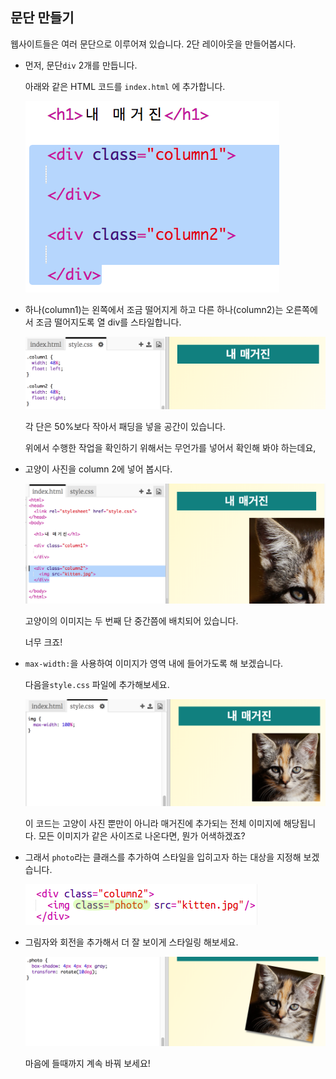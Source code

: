 ## 문단 만들기

웹사이트들은 여러 문단으로 이루어져 있습니다. 2단 레이아웃을 만들어봅시다.

+ 먼저, 문단`div` 2개를 만듭니다.
    
    아래와 같은 HTML 코드를 `index.html` 에 추가합니다.
    
    ![스크린샷](images/magazine-columns.png)

+ 하나(column1)는 왼쪽에서 조금 떨어지게 하고 다른 하나(column2)는 오른쪽에서 조금 떨어지도록 열 div를 스타일합니다.
    
    ![스크린샷](images/magazine-columns-style.png)
    
    각 단은 50%보다 작아서 패딩을 넣을 공간이 있습니다.
    
    위에서 수행한 작업을 확인하기 위해서는 무언가를 넣어서 확인해 봐야 하는데요,

+ 고양이 사진을 column 2에 넣어 봅시다.
    
    ![스크린샷](images/magazine-kitten.png)
    
    고양이의 이미지는 두 번째 단 중간쯤에 배치되어 있습니다.
    
    너무 크죠!

+ `max-width:`을 사용하여 이미지가 영역 내에 들어가도록 해 보겠습니다.
    
    다음을`style.css` 파일에 추가해보세요.
    
    ![스크린샷](images/magazine-img-width.png)
    
    이 코드는 고양이 사진 뿐만이 아니라 매거진에 추가되는 전체 이미지에 해당됩니다. 모든 이미지가 같은 사이즈로 나온다면, 뭔가 어색하겠죠?

+ 그래서 `photo`라는 클래스를 추가하여 스타일을 입히고자 하는 대상을 지정해 보겠습니다.
    
    ![스크린샷](images/magazine-photo.png)

+ 그림자와 회전을 추가해서 더 잘 보이게 스타일링 해보세요.
    
    ![스크린샷](images/magazine-photo-style.png)
    
    마음에 들때까지 계속 바꿔 보세요!